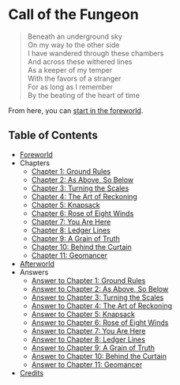 # Call of the Fungeon

> Beneath an underground sky<br>
> On my way to the other side<br>
> I have wandered through these chambers<br>
> And across these withered lines<br>
> As a keeper of my temper<br>
> With the favors of a stranger<br>
> For as long as I remember<br>
> By the beating of the heart of time

From here, you can [start in the foreworld](foreworld.md).


## Table of Contents

- [Foreworld](foreworld.md)
- Chapters
  - [Chapter 1: Ground Rules](chapters/01/ground-rules.md)
  - [Chapter 2: As Above, So Below](chapters/02/as-above-so-below.md)
  - [Chapter 3: Turning the Scales](chapters/03/turning-the-scales.md)
  - [Chapter 4: The Art of Reckoning](chapters/04/the-art-of-reckoning.md)
  - [Chapter 5: Knapsack](chapters/05/knapsack.md)
  - [Chapter 6: Rose of Eight Winds](chapters/06/rose-of-eight-winds.md)
  - [Chapter 7: You Are Here](chapters/07/you-are-here.md)
  - [Chapter 8: Ledger Lines](chapters/08/ledger-lines.md)
  - [Chapter 9: A Grain of Truth](chapters/09/a-grain-of-truth.md)
  - [Chapter 10: Behind the Curtain](chapters/10/behind-the-curtain.md)
  - [Chapter 11: Geomancer](chapters/11/geomancer.md)
- [Afterworld](afterworld.md)
- Answers
  - [Answer to Chapter 1: Ground Rules](answers/chapters/01/ground-rules.md)
  - [Answer to Chapter 2: As Above, So Below](answers/chapters/02/as-above-so-below.md)
  - [Answer to Chapter 3: Turning the Scales](answers/chapters/03/turning-the-scales.md)
  - [Answer to Chapter 4: The Art of Reckoning](answers/chapters/04/the-art-of-reckoning.md)
  - [Answer to Chapter 5: Knapsack](answers/chapters/05/knapsack.md)
  - [Answer to Chapter 6: Rose of Eight Winds](answers/chapters/06/rose-of-eight-winds.md)
  - [Answer to Chapter 7: You Are Here](answers/chapters/07/you-are-here.md)
  - [Answer to Chapter 8: Ledger Lines](answers/chapters/08/ledger-lines.md)
  - [Answer to Chapter 9: A Grain of Truth](answers/chapters/09/a-grain-of-truth.md)
  - [Answer to Chapter 10: Behind the Curtain](answers/chapters/10/behind-the-curtain.md)
  - [Answer to Chapter 11: Geomancer](answers/chapters/11/geomancer.md)
- [Credits](credits.md)
